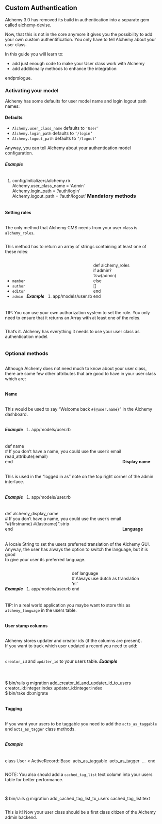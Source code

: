 Custom Authentication
---------------------

Alchemy 3.0 has removed its build in authentication into a separate gem
called [alchemy-devise](https://github.com/magiclabs/alchemy-devise).

Now, that this is not in the core anymore it gives you the possibility
to add your own custom authentification. You only have to tell Alchemy
about your user class.

In this guide you will learn to:

-   add just enough code to make your User class work with Alchemy
-   add additionally methods to enhance the integration

endprologue.

### Activating your model

Alchemy has some defaults for user model name and login logout path
names:

#### Defaults

-   <code>Alchemy.user\_class\_name</code> defaults to
    <code>‘User’</code>
-   <code>Alchemy.login\_path</code> defaults to <code>‘/login’</code>
-   <code>Alchemy.logout\_path</code> defaults to <code>‘/logout’</code>

Anyway, you can tell Alchemy about your authentication model
configuration.

##### Example

<ruby>

1.  config/initializers/alchemy.rb\
    Alchemy.user\_class\_name = ‘Admin’\
    Alchemy.login\_path = ‘/auth/login’\
    Alchemy.logout\_path = ‘/auth/logout’\
    </ruby>

### Mandatory methods

#### Setting roles

The only method that Alchemy CMS needs from your user class is
<code>alchemy\_roles</code>.

This method has to return an array of strings containing at least one of
these roles:

-   <code>member</code>
-   <code>author</code>
-   <code>editor</code>
-   <code>admin</code>

##### Example

<ruby>

1.  app/models/user.rb

def alchemy\_roles\
 if admin?\
 %w(admin)\
 else\
 []\
 end\
end\
</ruby>

TIP: You can use your own authorization system to set the role. You only
need to ensure that it returns an Array with at least one of the roles.

That’s it. Alchemy has everything it needs to use your user class as
authentication model.

### Optional methods

Although Alchemy does not need much to know about your user class, there
are some few other attributes that are good to have in your user class
which are:

#### Name

This would be used to say “Welcome back <code>\#{@user.name}</code>” in
the Alchemy dashboard.

##### Example

<ruby>

1.  app/models/user.rb

def name\
 \# If you don’t have a name, you could use the user’s email\
 read\_attribute(:email)\
end\
</ruby>

#### Display name

This is used in the “logged in as” note on the top right corner of the
admin interface.

##### Example

<ruby>

1.  app/models/user.rb

def alchemy\_display\_name\
 \# If you don’t have a name, you could use the user’s email\
 “\#{firstname} \#{lastname}”.strip\
end\
</ruby>

#### Language

A locale String to set the users preferred translation of the Alchemy
GUI.\
Anyway, the user has always the option to switch the language, but it is
good\
to give your user its preferred language.

##### Example

<ruby>

1.  app/models/user.rb

def language\
 \# Always use dutch as translation\
 ‘nl’\
end\
</ruby>

TIP: In a real world application you maybe want to store this as
<code>alchemy\_language</code> in the users table.

#### User stamp columns

Alchemy stores updater and creator ids (if the columns are present).\
If you want to track which user updated a record you need to add:

<code>creator\_id</code> and <code>updater\_id</code>

to your users table.

##### Example

<shell>\
\$ bin/rails g migration add\_creator\_id\_and\_updater\_id\_to\_users
creator\_id:integer:index updater\_id:integer:index\
\$ bin/rake db:migrate\
</shell>

#### Tagging

If you want your users to be taggable you need to add the
<code>acts\_as\_taggable</code> and <code>acts\_as\_tagger</code> class
methods.

##### Example

<ruby>\
class User \< ActiveRecord::Base\
 acts\_as\_taggable\
 acts\_as\_tagger\
 …\
end\
</ruby>

NOTE: You also should add a <code>cached\_tag\_list</code> text column
into your users table for better performance.

<shell>\
\$ bin/rails g migration add\_cached\_tag\_list\_to\_users
cached\_tag\_list:text\
</shell>

This is it! Now your user class should be a first class citizen of the
Alchemy admin backend.
